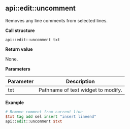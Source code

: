 ## api::edit::uncomment

Removes any line comments from selected lines.

**Call structure**

`api::edit::uncomment txt`

**Return value**

None.

**Parameters**

| Parameter | Description |
| - | - |
| txt | Pathname of text widget to modify. |

**Example**

```Tcl
# Remove comment from current line
$txt tag add sel insert "insert lineend"
api::edit::uncomment $txt
```

